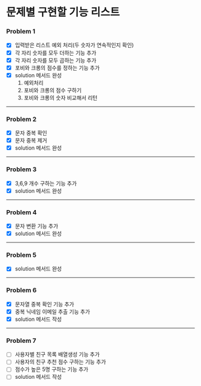 # 문제별 구현할 기능 리스트

### Problem 1
- [x] 입력받은 리스트 예외 처리(두 숫자가 연속적인지 확인)
- [x] 각 자리 숫자를 모두 더하는 기능 추가
- [x] 각 자리 숫자를 모두 곱하는 기능 추가
- [x] 포비와 크롱의 점수를 정하는 기능 추가
- [x] solution 메서드 완성
  1. 예외처리 
  2. 포비와 크롱의 점수 구하기 
  3. 포비와 크롱의 숫자 비교해서 리턴

---
### Problem 2
- [x] 문자 중복 확인
- [x] 문자 중복 제거
- [x] solution 메서드 완성
---
### Problem 3
- [x] 3,6,9 개수 구하는 기능 추가
- [x] solution 메서드 완성
---
### Problem 4
- [x] 문자 변환 기능 추가
- [x] solution 메서드 완성
---
### Problem 5
- [x] solution 메서드 완성
---
### Problem 6
- [x] 문자열 중복 확인 기능 추가
- [x] 중복 닉네임 이메일 추출 기능 추가
- [x] solution 메서드 작성
---
### Problem 7
- [ ] 사용자별 친구 목록 배열생성 기능 추가
- [ ] 사용자의 친구 추천 점수 구하는 기능 추가
- [ ] 점수가 높은 5명 구하는 기능 추가
- [ ] solution 메서드 작성
